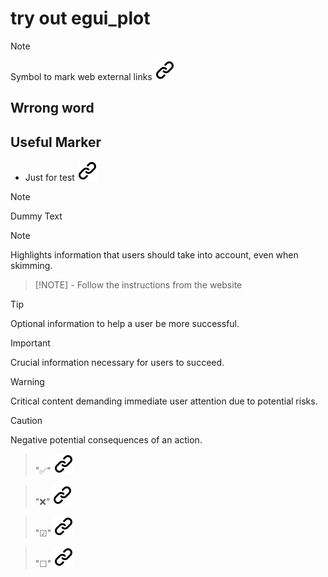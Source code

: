 # try out egui_plot

<!-- keep the format -->
>[!NOTE]
>Symbol to mark web external links [![alt text][1]](./README.md)
<!-- keep the format -->
## Wrrong word
<!-- keep the format -->
## Useful Marker
<!-- keep the format -->
- Just for test [![alt text][1]](https://github.com/orgs/community/discussions/16925)
<!-- -->
> [!NOTE]
> Dummy Text
<!-- -->
> [!NOTE]  
> Highlights information that users should take into account, even when skimming.
<!-- keep the format -->
> [!NOTE] - Follow the instructions from the website
<!-- keep the format -->
> [!TIP]
> Optional information to help a user be more successful.
<!-- keep the format -->
> [!IMPORTANT]  
> Crucial information necessary for users to succeed.
<!-- keep the format -->
> [!WARNING]  
> Critical content demanding immediate user attention due to potential risks.
<!-- keep the format -->
> [!CAUTION]
> Negative potential consequences of an action.
<!-- keep the format -->
> "✅" [![alt text][1]](https://www.symbolcopy.com/check-mark-symbol.html)
<!-- keep the format -->
> "❌" [![alt text][1]](https://www.symbolcopy.com/check-mark-symbol.html)
<!-- keep the format -->
> "☑" [![alt text][1]](https://www.symbolcopy.com/check-mark-symbol.html)
<!-- keep the format -->
> "☐" [![alt text][1]](https://www.symbolcopy.com/check-mark-symbol.html)
<!-- keep the format -->
<!-- make folder and download the link sign vai curl -->
<!-- mkdir -p img && curl --create-dirs --output-dir img -O  "https://raw.githubusercontent.com/MathiasStadler/link_symbol_svg/refs/heads/main/link_symbol.svg"-->
<!-- Link sign - Don't Found a better way :-( - You know a better method? - send me a email -->
[1]: ./img/link_symbol.svg
<!-- keep the format -->
